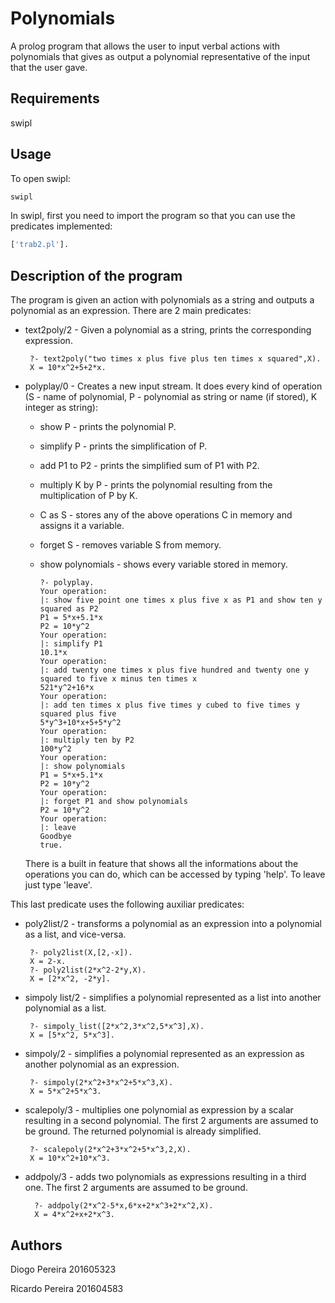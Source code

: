 # Polynomials

A prolog program that allows the user to input verbal actions with polynomials that gives as output a polynomial
representative of the input that the user gave.

## Requirements
swipl

## Usage
To open swipl:
```bash
swipl
```

In swipl, first you need to import the program so that you can use the predicates implemented:
```bash
['trab2.pl'].
```

## Description of the program
The program is given an action with polynomials as a string and outputs a polynomial as an expression.
There are 2 main predicates:

   * text2poly/2 - Given a polynomial as a string, prints the corresponding expression.
                   
          ?- text2poly("two times x plus five plus ten times x squared",X).
          X = 10*x^2+5+2*x.
     
   * polyplay/0 - Creates a new input stream. It does every kind of operation
   (S - name of polynomial, P - polynomial as string or name (if stored), K integer as string):
      * show P - prints the polynomial P.
      * simplify P - prints the simplification of P.
      * add P1 to P2 - prints the simplified sum of P1 with P2.
      * multiply K by P - prints the polynomial resulting from the multiplication of P by K.
      * C as S - stores any of the above operations C in memory and assigns it a variable.
      * forget S - removes variable S from memory.
      * show polynomials - shows every variable stored in memory.
   
            ?- polyplay.
            Your operation:
            |: show five point one times x plus five x as P1 and show ten y squared as P2
            P1 = 5*x+5.1*x
            P2 = 10*y^2
            Your operation:
            |: simplify P1
            10.1*x
            Your operation:
            |: add twenty one times x plus five hundred and twenty one y squared to five x minus ten times x
            521*y^2+16*x
            Your operation:
            |: add ten times x plus five times y cubed to five times y squared plus five
            5*y^3+10*x+5+5*y^2
            Your operation:
            |: multiply ten by P2
            100*y^2
            Your operation:
            |: show polynomials
            P1 = 5*x+5.1*x
            P2 = 10*y^2
            Your operation:
            |: forget P1 and show polynomials
            P2 = 10*y^2
            Your operation:
            |: leave
            Goodbye
            true.
      
      There is a built in feature that shows all the informations about the operations you can do, which can be accessed by typing 'help'. To leave just type 'leave'.           
                          
   This last predicate uses the following auxiliar predicates:
                          
   * poly2list/2 - transforms a polynomial as an expression into a polynomial as a list, and vice-versa. 
                   
          ?- poly2list(X,[2,-x]).
          X = 2-x.
          ?- poly2list(2*x^2-2*y,X).
          X = [2*x^2, -2*y].
                   
   * simpoly list/2 -  simplifies a polynomial represented as a list into another polynomial as a list.
   
   
          ?- simpoly_list([2*x^2,3*x^2,5*x^3],X).
          X = [5*x^2, 5*x^3].
                  
   * simpoly/2 - simplifies a polynomial represented as an expression as another polynomial as an expression.
   
          ?- simpoly(2*x^2+3*x^2+5*x^3,X).
          X = 5*x^2+5*x^3.
                  
   * scalepoly/3 - multiplies one polynomial as expression by a scalar resulting in a second polynomial. The first 2 arguments are assumed to be ground. The returned polynomial is already simplified.
   
          ?- scalepoly(2*x^2+3*x^2+5*x^3,2,X).
          X = 10*x^2+10*x^3.
                  
  * addpoly/3 - adds two polynomials as expressions resulting in a third one. The first 2 arguments are assumed to be ground.
  
          ?- addpoly(2*x^2-5*x,6*x+2*x^3+2*x^2,X).
          X = 4*x^2+x+2*x^3.
               
 ## Authors
 
   Diogo Pereira 201605323
   
   Ricardo Pereira 201604583
